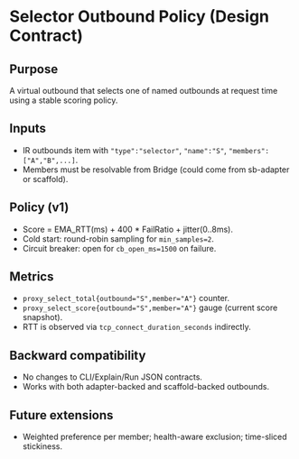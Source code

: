 # Selector Outbound Policy (Design Contract)

## Purpose
A virtual outbound that selects one of named outbounds at request time using a stable scoring policy.

## Inputs
- IR outbounds item with `"type":"selector"`, `"name":"S"`, `"members":["A","B",...]`.
- Members must be resolvable from Bridge (could come from sb-adapter or scaffold).

## Policy (v1)
- Score = EMA_RTT(ms) + 400 * FailRatio + jitter(0..8ms).
- Cold start: round-robin sampling for `min_samples=2`.
- Circuit breaker: open for `cb_open_ms=1500` on failure.

## Metrics
- `proxy_select_total{outbound="S",member="A"}` counter.
- `proxy_select_score{outbound="S",member="A"}` gauge (current score snapshot).
- RTT is observed via `tcp_connect_duration_seconds` indirectly.

## Backward compatibility
- No changes to CLI/Explain/Run JSON contracts.
- Works with both adapter-backed and scaffold-backed outbounds.

## Future extensions
- Weighted preference per member; health-aware exclusion; time-sliced stickiness.